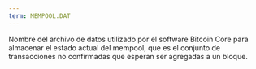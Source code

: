 ```yaml
---
term: MEMPOOL.DAT
---
```


Nombre del archivo de datos utilizado por el software Bitcoin Core para almacenar el estado actual del mempool, que es el conjunto de transacciones no confirmadas que esperan ser agregadas a un bloque.